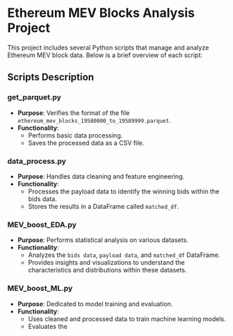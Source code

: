 # Ethereum MEV Blocks Analysis Project

This project includes several Python scripts that manage and analyze Ethereum MEV block data. Below is a brief overview of each script:

## Scripts Description

### get_parquet.py
- **Purpose**: Verifies the format of the file `ethereum_mev_blocks_19580000_to_19589999.parquet`.
- **Functionality**:
  - Performs basic data processing.
  - Saves the processed data as a CSV file.

### data_process.py
- **Purpose**: Handles data cleaning and feature engineering.
- **Functionality**:
  - Processes the payload data to identify the winning bids within the bids data.
  - Stores the results in a DataFrame called `matched_df`.

### MEV_boost_EDA.py
- **Purpose**: Performs statistical analysis on various datasets.
- **Functionality**:
  - Analyzes the `bids data`, `payload data`, and `matched_df` DataFrame.
  - Provides insights and visualizations to understand the characteristics and distributions within these datasets.

### MEV_boost_ML.py
- **Purpose**: Dedicated to model training and evaluation.
- **Functionality**:
  - Uses cleaned and processed data to train machine learning models.
  - Evaluates the
